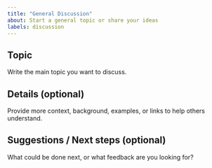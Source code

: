 ```yaml
---
title: "General Discussion"
about: Start a general topic or share your ideas
labels: discussion
---
```


## Topic
Write the main topic you want to discuss.

## Details (optional)
Provide more context, background, examples, or links to help others understand.

## Suggestions / Next steps (optional)
What could be done next, or what feedback are you looking for?
